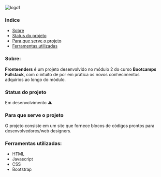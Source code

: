 ![logo1](https://user-images.githubusercontent.com/113737092/212634296-91348c6e-a1c0-4066-b993-45cfb2f4d3b3.png)

### Indice

- [Sobre](#-Sobre) 
- [Status do projeto](#-Status-do-projeto)
- [Para que serve o projeto](#-Para-que-serve-o-projeto)
- [Ferramentas utilizadas](#-Ferramentas-utilizadas)

### Sobre: 

**Fronteenders** é um projeto desenvolvido no módulo 2 do curso **Bootcamps Fullstack**, com o intuito de por em prática os novos conhecimentos adquirios ao longo do módulo.

### Status do projeto

Em desenvolvimento ⚠️

### Para que serve o projeto

O projeto consiste em um site que fornece blocos de códigos prontos para desenvolvedores/web designers.

### Ferramentas utilizadas:

- HTML
- Javascript
- CSS
- Bootstrap


 
  
 



